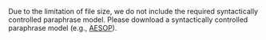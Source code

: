 Due to the limitation of file size, we do not include the required syntactically controlled paraphrase model. Please download a syntactically controlled paraphrase model (e.g., [AESOP](https://github.com/PlusLabNLP/AESOP)).




